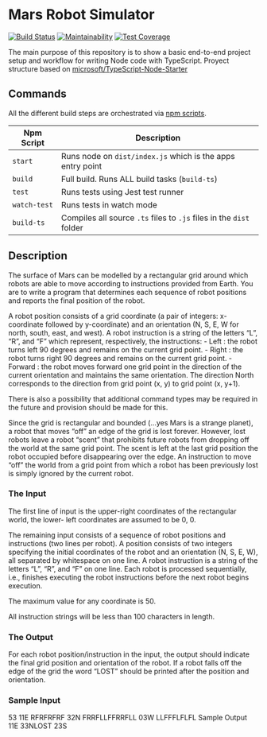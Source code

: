 # Mars Robot Simulator

[![Build Status](https://travis-ci.org/jferrl/mars-robot-simulator.svg?branch=master)](https://travis-ci.org/jferrl/mars-robot-simulator)
[![Maintainability](https://api.codeclimate.com/v1/badges/03835cd9e1424e8b026a/maintainability)](https://codeclimate.com/github/jferrl/mars-robot-simulator/maintainability)
[![Test Coverage](https://api.codeclimate.com/v1/badges/03835cd9e1424e8b026a/test_coverage)](https://codeclimate.com/github/jferrl/mars-robot-simulator/test_coverage)

The main purpose of this repository is to show a basic end-to-end project setup and workflow for writing Node code with TypeScript.
Proyect structure based on [microsoft/TypeScript-Node-Starter](https://github.com/microsoft/TypeScript-Node-Starter)

## Commands

All the different build steps are orchestrated via [npm scripts](https://docs.npmjs.com/misc/scripts).

| Npm Script   | Description                                                         |
| ------------ | ------------------------------------------------------------------- |
| `start`      | Runs node on `dist/index.js` which is the apps entry point          |
| `build`      | Full build. Runs ALL build tasks (`build-ts`)                       |
| `test`       | Runs tests using Jest test runner                                   |
| `watch-test` | Runs tests in watch mode                                            |
| `build-ts`   | Compiles all source `.ts` files to `.js` files in the `dist` folder |

## Description

The surface of Mars can be modelled by a rectangular grid around which robots are able to
move according to instructions provided from Earth. You are to write a program that
determines each sequence of robot positions and reports the final position of the robot.

A robot position consists of a grid coordinate (a pair of integers: x-coordinate followed by
y-coordinate) and an orientation (N, S, E, W for north, south, east, and west).
A robot instruction is a string of the letters “L”, “R”, and “F” which represent, respectively,
the instructions:
    - Left : the robot turns left 90 degrees and remains on the current grid point.
    - Right : the robot turns right 90 degrees and remains on the current grid point.
    - Forward : the robot moves forward one grid point in the direction of the current
orientation and maintains the same orientation.
The direction North corresponds to the direction from grid point (x, y) to grid
point (x, y+1).

There is also a possibility that additional command types may be required in the future
and provision should be made for this.

Since the grid is rectangular and bounded (...yes Mars is a strange planet), a robot that
moves “off” an edge of the grid is lost forever. However, lost robots leave a robot “scent”
that prohibits future robots from dropping off the world at the same grid point. The scent
is left at the last grid position the robot occupied before disappearing over the edge. An
instruction to move “off” the world from a grid point from which a robot has been
previously lost is simply ignored by the current robot.

### The Input

The first line of input is the upper-right coordinates of the rectangular world, the lower-
left coordinates are assumed to be 0, 0.

The remaining input consists of a sequence of robot positions and instructions (two lines
per robot). A position consists of two integers specifying the initial coordinates of the
robot and an orientation (N, S, E, W), all separated by whitespace on one line. A robot
instruction is a string of the letters “L”, “R”, and “F” on one line.
Each robot is processed sequentially, i.e., finishes executing the robot instructions before
the next robot begins execution.

The maximum value for any coordinate is 50.

All instruction strings will be less than 100 characters in length.

### The Output

For each robot position/instruction in the input, the output should indicate the final grid
position and orientation of the robot. If a robot falls off the edge of the grid the word
“LOST” should be printed after the position and orientation.

### Sample Input

53
11E RFRFRFRF
32N FRRFLLFFRRFLL
03W LLFFFLFLFL
Sample Output
11E
33NLOST 23S